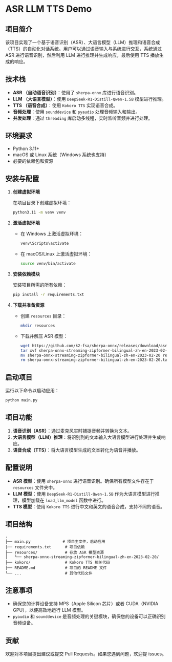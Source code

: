 # ASR LLM TTS Demo

## 项目简介

该项目实现了一个基于语音识别（ASR）、大语言模型（LLM）推理和语音合成（TTS）的自动化对话系统。用户可以通过语音输入与系统进行交互，系统通过 ASR 进行语音识别，然后利用 LLM 进行推理并生成响应，最后使用 TTS 播放生成的响应。

## 技术栈

- **ASR （自动语音识别）**：使用了 `sherpa-onnx` 库进行语音识别。
- **LLM （大语言模型）**：使用 `DeepSeek-R1-Distill-Qwen-1.5B` 模型进行推理。
- **TTS （语音合成）**：使用 `Kokoro TTS` 实现语音合成。
- **音频处理**：使用 `sounddevice` 和 `pyaudio` 处理音频输入和输出。
- **并发处理**：通过 `threading` 库启动多线程，实时监听音频并进行处理。

## 环境要求

- Python 3.11+
- macOS 或 Linux 系统（Windows 系统也支持）
- 必要的依赖包和资源

## 安装与配置

1. **创建虚拟环境**

   在项目目录下创建虚拟环境：
   ```bash
   python3.11 -m venv venv
   ```

2. **激活虚拟环境**

   - 在 Windows 上激活虚拟环境：
     ```bash
     venv\Scripts\activate
     ```

   - 在 macOS/Linux 上激活虚拟环境：
     ```bash
     source venv/bin/activate
     ```

3. **安装依赖模块**

   安装项目所需的所有依赖：
   ```bash
   pip install -r requirements.txt
   ```

4. **下载并准备资源**

   - 创建 `resources` 目录：
     ```bash
     mkdir resources
     ```
   
   - 下载并解压 ASR 模型：
     ```bash
     wget https://github.com/k2-fsa/sherpa-onnx/releases/download/asr-models/sherpa-onnx-streaming-zipformer-bilingual-zh-en-2023-02-20.tar.bz2
     tar xvf sherpa-onnx-streaming-zipformer-bilingual-zh-en-2023-02-20.tar.bz2
     mv sherpa-onnx-streaming-zipformer-bilingual-zh-en-2023-02-20 resources
     rm sherpa-onnx-streaming-zipformer-bilingual-zh-en-2023-02-20.tar.bz2
     ```

## 启动项目

运行以下命令以启动应用：

```bash
python main.py
```

## 项目功能

1. **语音识别（ASR）**：通过麦克风实时捕捉音频并转换为文本。
2. **大语言模型（LLM）推理**：将识别到的文本输入大语言模型进行处理并生成响应。
3. **语音合成（TTS）**：将大语言模型生成的文本转化为语音并播放。

## 配置说明

- **ASR 模型**：使用 `sherpa-onnx` 进行语音识别。确保所有模型文件存在于 `resources` 文件夹中。
- **LLM 模型**：使用 `DeepSeek-R1-Distill-Qwen-1.5B` 作为大语言模型进行推理，模型加载在 `load_llm_model` 函数中进行。
- **TTS 模型**：使用 `Kokoro TTS` 进行中文和英文的语音合成，支持不同的语音。

## 项目结构

```tree
.
├── main.py              # 项目主文件，启动应用
├── requirements.txt      # 项目依赖
├── resources/            # 存放 ASR 模型资源
│   └── sherpa-onnx-streaming-zipformer-bilingual-zh-en-2023-02-20/
├── kokoro/               # Kokoro TTS 相关代码
├── README.md             # 项目的 README 文件
└── ...                   # 其他代码文件
```

## 注意事项

- 确保您的计算设备支持 MPS（Apple Silicon 芯片）或者 CUDA（NVIDIA GPU），以便高效地运行 LLM 模型。
- `pyaudio` 和 `sounddevice` 是音频处理的关键模块，确保您的设备可以正确识别音频设备。

## 贡献

欢迎对本项目提出建议或提交 Pull Requests。如果您遇到问题，欢迎提 issues。
